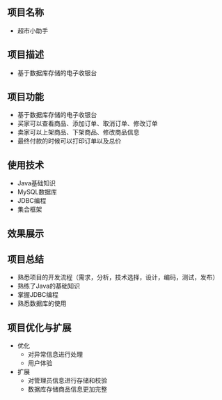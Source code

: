 ## 项目名称
+ 超市小助手
## 项目描述
+ 基于数据库存储的电子收银台
## 项目功能
+ 基于数据库存储的电子收银台
+ 买家可以查看商品、添加订单、取消订单、修改订单
+ 卖家可以上架商品、下架商品、修改商品信息
+ 最终付款的时候可以打印订单以及总价

## 使用技术
+ Java基础知识
+ MySQL数据库
+ JDBC编程
+ 集合框架
## 效果展示

## 项目总结
+ 熟悉项目的开发流程（需求，分析，技术选择，设计，编码，测试，发布）
+ 熟练了Java的基础知识
+ 掌握JDBC编程
+ 熟悉数据库的使用
## 项目优化与扩展
+ 优化
    + 对异常信息进行处理
    + 用户体验
+ 扩展
    + 对管理员信息进行存储和校验
    + 数据库存储商品信息更加完整
    